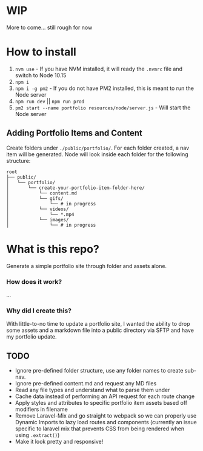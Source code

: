 # WIP 
More to come... still rough for now 

# How to install

1. `nvm use` - If you have NVM installed, it will ready the `.nvmrc` file and switch to Node 10.15
1. `npm i`
1. `npm i -g pm2` - If you do not have PM2 installed, this is meant to run the Node server
1. `npm run dev` || `npm run prod`
1. `pm2 start --name portfolio resources/node/server.js` - Will start the Node server

## Adding Portfolio Items and Content

Create folders under `./public/portfolio/`. For each folder created, a nav item will be generated. Node will look inside each folder for the following structure:
```
root
├── public/
│   └── portfolio/
│       └── create-your-portfolio-item-folder-here/
│           └── content.md
│           └── gifs/
│               └── # in progress
│           └── videos/
│               └── *.mp4
│           └── images/  
│               └── # in progress
```

# What is this repo?

Generate a simple portfolio site through folder and assets alone. 

### How does it work?
...

### Why did I create this?
With little-to-no time to update a portfolio site, I wanted the ability to drop some assets and a markdown file into a public directory via SFTP and have my portfolio update.

## TODO
- Ignore pre-defined folder structure, use any folder names to create sub-nav.
- Ignore pre-defined content.md and request any MD files
- Read any file types and understand what to parse them under
- Cache data instead of performing an API request for each route change
- Apply styles and attributes to specific portfolio item assets based off modifiers in filename
- Remove Laravel-Mix and go straight to webpack so we can properly use Dynamic Imports to lazy load routes and components (currently an issue specific to laravel mix that prevents CSS from being rendered when using `.extract()`)
- Make it look pretty and responsive!